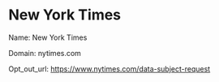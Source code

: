 # New York Times

Name: New York Times

Domain: nytimes.com

Opt_out_url: https://www.nytimes.com/data-subject-request
